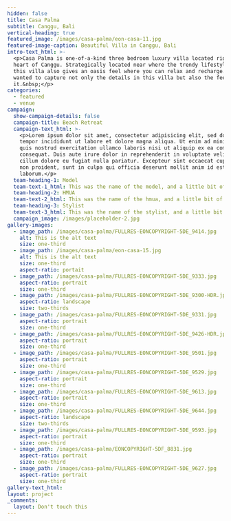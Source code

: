 ```yaml
---
hidden: false
title: Casa Palma
subtitle: Canggu, Bali
vertical-heading: true
featured_image: /images/casa-palma/eon-casa-11.jpg
featured-image-caption: Beautiful Villa in Canggu, Bali
intro-text_html: >-
  <p>Casa Palma is one-of-a-kind three bedroom luxury villa located right in the
  heart of Canggu. Strategically located near where the trendy lifestyle is,
  this villa also gives an oasis feel where you can relax and recharge.</p><p>We
  wanted to capture not only the details in this villa but also the feeling of
  it.&nbsp;</p>
categories:
  - featured
  - venue
campaign:
  show-campaign-details: false
  campaign-title: Beach Retreat
  campaign-text_html: >-
    <p>Lorem ipsum dolor sit amet, consectetur adipisicing elit, sed do eiusmod
    tempor incididunt ut labore et dolore magna aliqua. Ut enim ad minim veniam,
    quis nostrud exercitation ullamco laboris nisi ut aliquip ex ea commodo
    consequat. Duis aute irure dolor in reprehenderit in voluptate velit esse
    cillum dolore eu fugiat nulla pariatur. Excepteur sint occaecat cupidatat
    non proident, sunt in culpa qui officia deserunt mollit anim id est
    laborum.</p>
  team-heading-1: Model
  team-text-1_html: This was the name of the model, and a little bit of a blurb about her.
  team-heading-2: HMUA
  team-text-2_html: This was the name of the hmua, and a little bit of a blurb about her.
  team-heading-3: Stylist
  team-text-3_html: This was the name of the stylist, and a little bit of a blurb about her.
  campaign_image: /images/placeholder-2.jpg
gallery-images:
  - image_path: /images/casa-palma/FULLRES-EONCOPYRIGHT-5DE_9414.jpg
    alt: This is the alt text
    size: one-third
  - image_path: /images/casa-palma/eon-casa-15.jpg
    alt: This is the alt text
    size: one-third
    aspect-ratio: portait
  - image_path: /images/casa-palma/FULLRES-EONCOPYRIGHT-5DE_9333.jpg
    aspect-ratio: portrait
    size: one-third
  - image_path: /images/casa-palma/FULLRES-EONCOPYRIGHT-5DE_9300-HDR.jpg
    aspect-ratio: landscape
    size: two-thirds
  - image_path: /images/casa-palma/FULLRES-EONCOPYRIGHT-5DE_9331.jpg
    aspect-ratio: portrait
    size: one-third
  - image_path: /images/casa-palma/FULLRES-EONCOPYRIGHT-5DE_9426-HDR.jpg
    aspect-ratio: portrait
    size: one-third
  - image_path: /images/casa-palma/FULLRES-EONCOPYRIGHT-5DE_9501.jpg
    aspect-ratio: portrait
    size: one-third
  - image_path: /images/casa-palma/FULLRES-EONCOPYRIGHT-5DE_9529.jpg
    aspect-ratio: portrait
    size: one-third
  - image_path: /images/casa-palma/FULLRES-EONCOPYRIGHT-5DE_9613.jpg
    aspect-ratio: portrait
    size: one-third
  - image_path: /images/casa-palma/FULLRES-EONCOPYRIGHT-5DE_9644.jpg
    aspect-ratio: landscape
    size: two-thirds
  - image_path: /images/casa-palma/FULLRES-EONCOPYRIGHT-5DE_9593.jpg
    aspect-ratio: portrait
    size: one-third
  - image_path: /images/casa-palma/EONCOPYRIGHT-5DF_8831.jpg
    aspect-ratio: portrait
    size: one-third
  - image_path: /images/casa-palma/FULLRES-EONCOPYRIGHT-5DE_9627.jpg
    aspect-ratio: portrait
    size: one-third
gallery-text_html:
layout: project
_comments:
  layout: Don't touch this
---
```


